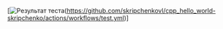 [![Результат теста](https://github.com/skripchenkovl/cpp_hello_world-skripchenko/actions/workflows/test.yml/badge.svg?branch=namber2)(https://github.com/skripchenkovl/cpp_hello_world-skripchenko/actions/workflows/test.yml)]
